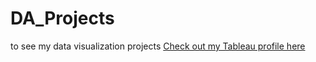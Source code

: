 # DA_Projects

to see my data visualization projects
[Check out my Tableau profile here](https://public.tableau.com/app/profile/fauzi.al.muzakki)
